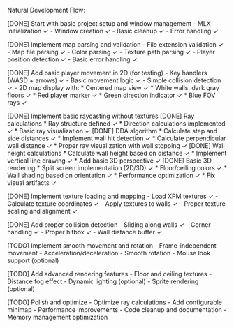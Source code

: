 Natural Development Flow:

[DONE] Start with basic project setup and window management
    - MLX initialization ✓
    - Window creation ✓
    - Basic cleanup ✓
    - Error handling ✓

[DONE] Implement map parsing and validation
    - File extension validation ✓
    - Map file parsing ✓
    - Color parsing ✓
    - Texture path parsing ✓
    - Player position detection ✓
    - Basic error handling ✓

[DONE] Add basic player movement in 2D (for testing)
    - Key handlers (WASD + arrows) ✓
    - Basic movement logic ✓
    - Simple collision detection ✓
    - 2D map display with:
        * Centered map view ✓
        * White walls, dark gray floors ✓
        * Red player marker ✓
        * Green direction indicator ✓
        * Blue FOV rays ✓

[DONE] Implement basic raycasting without textures
    [DONE] Ray calculations
        * Ray structure defined ✓
        * Direction calculations implemented ✓
        * Basic ray visualization ✓
    [DONE] DDA algorithm
        * Calculate step and side distances ✓
        * Implement wall hit detection ✓
        * Calculate perpendicular wall distance ✓
        * Proper ray visualization with wall stopping ✓
    [DONE] Wall height calculations
        * Calculate wall height based on distance ✓
        * Implement vertical line drawing ✓
        * Add basic 3D perspective ✓
    [DONE] Basic 3D rendering
        * Split screen implementation (2D/3D) ✓
        * Floor/ceiling colors ✓
        * Wall shading based on orientation ✓
        * Performance optimization ✓
        * Fix visual artifacts ✓

[DONE] Implement texture loading and mapping
    - Load XPM textures ✓
    - Calculate texture coordinates ✓
    - Apply textures to walls ✓
    - Proper texture scaling and alignment ✓

[DONE] Add proper collision detection
    - Sliding along walls ✓
    - Corner handling ✓
    - Proper hitbox ✓
    - Wall distance buffer ✓

[TODO] Implement smooth movement and rotation
    - Frame-independent movement
    - Acceleration/deceleration
    - Smooth rotation
    - Mouse look support (optional)

[TODO] Add advanced rendering features
    - Floor and ceiling textures
    - Distance fog effect
    - Dynamic lighting (optional)
    - Sprite rendering (optional)

[TODO] Polish and optimize
    - Optimize ray calculations
    - Add configurable minimap
    - Performance improvements
    - Code cleanup and documentation
    - Memory management optimization
